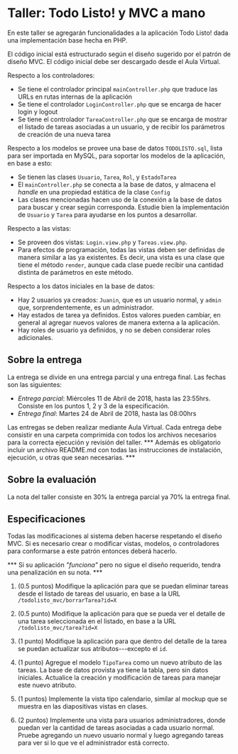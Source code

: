 # Taller: Todo Listo! y MVC a mano

En este taller se agregarán funcionalidades a la aplicación Todo Listo! dada una implementación base hecha en PHP. 

El código inicial está estructurado según el diseño sugerido por el patrón de diseño MVC. El código inicial debe ser descargado desde el Aula Virtual.

Respecto a los controladores:

  * Se tiene el controlador principal `mainController.php` que traduce las URLs en rutas internas de la aplicación
  * Se tiene el controlador `LoginController.php` que se encarga de hacer login y logout
  * Se tiene el controlador `TareaController.php` que se encarga de mostrar el listado de tareas asociadas a un usuario, y de recibir los parámetros de creación de una nueva tarea

Respecto a los modelos se provee una base de datos `TODOLISTO.sql`, lista para ser importada en MySQL,  para soportar los modelos de la aplicación, en base a esto:

  * Se tienen las clases `Usuario`, `Tarea`, `Rol`, y `EstadoTarea`  
  * El `mainController.php` se conecta a la base de datos, y almacena el _handle_ en una propiedad estática de la clase `Config`
  * Las clases mencionadas hacen uso de la conexión a la base de datos para buscar y crear según corresponda. Estudie bien la implementación de `Usuario` y `Tarea` para ayudarse en los puntos a desarrollar.

Respecto a las vistas:

  * Se proveen dos vistas: `Login.view.php` y `Tareas.view.php`.
  * Para efectos de programación, todas las vistas deben ser definidas de manera similar a las ya existentes. Es decir, una vista es una clase que tiene el método `render`, aunque cada clase puede recibir una cantidad distinta de parámetros en este método.

Respecto a los datos iniciales en la base de datos:

  * Hay 2 usuarios ya creados: `Juanin`, que es un usuario normal, y `admin` que, sorprendentemente, es un administrador.
  * Hay estados  de tarea ya definidos. Estos valores pueden cambiar, en general al agregar nuevos valores de manera externa a la aplicación.
  * Hay roles de usuario ya definidos, y no se deben considerar roles adicionales.

## Sobre la entrega

La entrega se divide en una entrega parcial y una entrega final. Las fechas son las siguientes:

  * _Entrega parcial_: Miércoles 11 de Abril de 2018, hasta las 23:55hrs. Consiste en los puntos 1, 2 y 3 de la especificación.
  * _Entrega final_: Martes 24 de Abril de 2018, hasta las 08:00hrs

Las entregas se deben realizar mediante Aula Virtual. Cada entrega debe consistir en una carpeta comprimida con todos los archivos necesarios para la 
correcta ejecución y revisión del taller. *** Además es obligatorio incluir un archivo README.md con todas las instrucciones de instalación, ejecución, u otras que sean necesarias. ***

## Sobre la evaluación

La nota del taller consiste en 30% la entrega parcial ya 70% la entrega final.

## Especificaciones

Todas las modificaciones al sistema deben hacerse respetando el diseño MVC. Si es necesario crear o modificar vistas, modelos, o controladores para conformarse a este patrón entonces deberá hacerlo.

*** Si su aplicación _"funciona"_ pero no sigue el diseño requerido, tendra una penalización en su nota. ***

1. (0.5 puntos) Modifique la aplicación para que se puedan eliminar tareas desde el listado de tareas del usuario, en base a la URL `/todolisto_mvc/borrarTarea?id=X`

2. (0.5 punto) Modifique la aplicación para que se pueda ver el detalle de una tarea seleccionada en el listado, en base a la URL `/todolisto_mvc/tarea?id=X`

3. (1 punto) Modifique la aplicación para que dentro del detalle de la tarea se puedan actualizar sus atributos---excepto el `id`. 

4. (1 punto) Agregue el modelo `TipoTarea` como un nuevo atributo de las tareas. La base de datos provista ya tiene la tabla, pero sin datos iniciales. Actualice la creación y modificación de tareas para manejar este nuevo atributo.

4. (1 puntos) Implemente la vista tipo calendario, similar al mockup que se muestra en las diapositivas vistas en clases.

5. (2 puntos) Implemente una vista para usuarios administradores, donde puedan ver la cantidad de tareas asociadas a cada usuario normal. Pruebe agregando un nuevo usuario normal y luego agregando tareas para ver si lo que ve el administrador está correcto.
